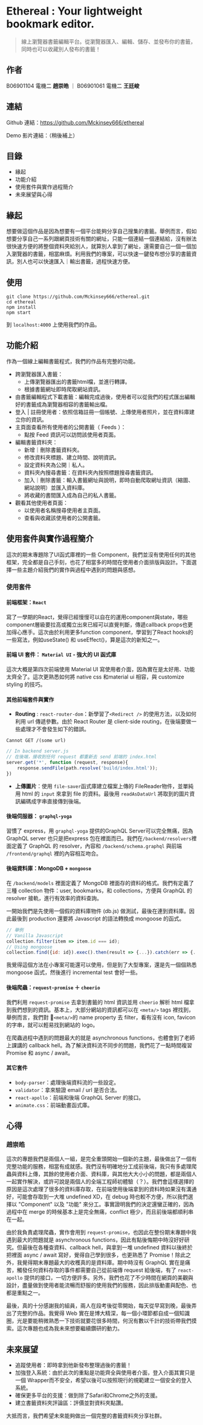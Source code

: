 # Ethereal : Your lightweight bookmark editor.
> 線上瀏覽器書籤編輯平台。從瀏覽器匯入、編輯、儲存、並發布你的書籤，同時也可以收藏別人發布的書籤！
## 作者
B06901104 電機二 **趙崇皓** ｜ B06901061 電機二 **王廷峻**

## 連結
Github 連結：https://github.com/Mckinsey666/ethereal
   
Demo 影片連結：（稍後補上）

## 目錄
- 緣起
- 功能介紹
- 使用套件與實作過程簡介
- 未來展望與心得

## 緣起
想要做這個作品是因為想要有一個平台能夠分享自己搜集的書籤。舉例而言，假如想要分享自己一系列跟網頁技術有關的網址，只能一個連結一個連結給，沒有辦法很快速方便的將整個資料夾給別人，就算別人拿到了網址，還需要自己一個一個加入瀏覽器的書籤，相當麻煩。利用我們的專案，可以快速一鍵發布想分享的書籤資訊，別人也可以快速匯入｜輸出書籤，過程快速方便。

## 使用

```
git clone https://github.com/Mckinsey666/ethereal.git
cd ethereal
npm install
npm start
```

到 `localhost:4000` 上使用我們的作品。

## 功能介紹
作為一個線上編輯書籤程式，我們的作品有完整的功能。

- 跨瀏覽器匯入書籤：
    - 上傳瀏覽器匯出的書籤html檔，並進行轉譯。
    - 根據書籤網址即時爬取網站資訊。
- 由書籤編輯程式下載書籤：編輯完成過後，使用者可以從我們的程式匯出編輯好的書籤成為瀏覽器相容的書籤輸出檔。
- 登入 | 註冊使用者：依照信箱註冊一個帳號、上傳使用者照片，並在資料庫建立你的資訊。
- 主頁面查看所有使用者的公開書籤（ Feeds ）：
    - 點按 Feed 資訊可以訪問該使用者頁面。
- 編輯書籤資料夾：
    - 新增｜刪除書籤資料夾。
    - 修改資料夾標題、建立時間、說明資訊。
    - 設定資料夾為公開｜私人。
    - 資料夾內搜尋書籤：在資料夾內按照標題搜尋書籤資訊。
    - 加入｜刪除書籤：輸入書籤網址與說明，即時自動爬取網址資訊（縮圖、網站說明）並匯入資料庫。
    - 將收藏的書間匯入成為自己的私人書籤。
- 觀看其他使用者頁面：
    - 以使用者名稱搜尋使用者主頁面。
    - 查看與收藏該使用者的公開書籤。

## 使用套件與實作過程簡介
這次的期末專題除了UI函式庫裡的一些 Component，我們並沒有使用任何的其他框架，完全都是自己手刻，也花了相當多的時間在使用者介面排版與設計。下面選擇一些主題介紹我們的實作與過程中遇到的問題與感想。
### 使用套件
#### 前端框架：`React`

寫了一學期的React，覺得已經慢慢可以自在的運用component與state，哪些component層級要拉高或獨立出來已經可以直覺判斷，傳遞callback props也更加得心應手。這次由於利用更多function component，學習到了React hooks的一些寫法，例如useState() 和 useEffect()，算是這次的新知之一。
#### 前端 UI 套件： `Material UI` - 強大的 UI 函式庫

這次大概是第四次前端使用 Material UI 寫使用者介面，因為實在是太好用、功能太齊全了。這次更熟悉如何將 native css 和material ui 相容，與 customize styling 的技巧。
#### 其他前端套件與實作
- **Routing** : `react-router-dom`：新學習了`<Redirect />` 的使用方法，以及如何利用 url 傳遞參數。由於 React Router 是 client-side routing，在後端要做一些處理才不會發生如下的錯誤。
```
Cannot GET /(some url)
```
```javascript 
// In backend server.js
// 在後端，接收到任何 request 都重新去 send 前端的 index.html
server.get('*', function (request, response){
    response.sendFile(path.resolve('build/index.html'));
})
```
- **上傳圖片**：使用 `file-saver`函式庫建立檔案上傳的 FileReader物件，並單純用 html 的 `input` 來拿到 file 的資料。最後用 `readAsDataUrl` 將取到的圖片資訊編碼成字串直接傳到後端。

#### 後端伺服器： `graphql-yoga`
習慣了 express，用 `graphql-yoga` 提供的GraphQL Server可以完全無痛，因為 GraphQL server 也只是把express 包在裡面而已。我們在`/backend/resolvers`裡面定義了 GraphQL 的  resolver，內容和 `/backend/schema.graphql` 與前端 `/frontend/graphql` 裡的內容相互吻合。

#### 後端資料庫：MongoDB + `mongoose`
在 `/backend/models` 裡面定義了 MongoDB 裡面存的資料的格式。我們有定義了三種 collection 物件：user, bookmarks，和 collections，方便與 GraphQL 的 resolver 接軌，進行有效率的資料查詢。

一開始我們是先使用一個假的資料庫物件 (db.js) 做測試，最後在連到資料庫。因此最後到 production 還要將 Javascript 的語法轉換成 mongoose 的函式。

```javascript
// 舉例
// Vanilla Javascript
collection.filter(item => item.id === id);
// Using mongoose
collection.find({id: id}).exec().then(result => {...}).catch(err => {...});

```
我覺得這個方法在小專案可能還可以使用，但是到了大型專案，還是先一個個熟悉 mongoose 函式，然後進行 incremental test 會好一些。

#### 後端**爬蟲**：`request-promise` ＋ `cheerio`
我們利用 `request-promise` 去拿到書籤的 html 資訊並用 `cheerio` 解析 html 檔拿到我們想到的資訊。基本上，大部分網站的資訊都可以在 `<meta/>` tags 裡找到，舉例而言，我們對 `<meta/>`的 name property 去 filter，看有沒有 icon, favicon 的字串，就可以輕易找到網站的 logo。
   
在爬蟲過程中遇到的問題最大的就是 asynchronous functions，也體會到了老師上課講的 callback hell。為了解決資料流不同步的問題，我們花了一點時間複習 Promise 和 async / await。

#### 其它套件
- `body-parser`：處理後端資料流的一些設定。
- `validator`：拿來驗證 email / url 是否合法。
- `react-apollo`：前端和後端 GraphQL Server 的接口。
- `animate.css`：前端動畫函式庫。

## 心得
### **趙崇皓**
這次的專題我們是兩個人一組，是完全重頭開始一個新的主題，最後做出了一個有完整功能的服務，相當有成就感。我們沒有明確地分工成前後端，我只有多處理爬蟲與資料上傳，其餘的使用者介面、資料庫，與其他大大小小的問題，都是兩個人一起實作解決，或許可說是兩個人的全端工程師初體驗（？）。我們會這樣選擇的原因是這次處理了很多的資料庫存取，在前端使用後端拿到的資料時如果沒有溝通好，可能會存取到一大堆 undefined XD，在 debug 時也較不方便，所以我們選擇以 "Component" 以及 "功能" 來分工。事實證明我們的決定還蠻正確的，因為過程中在 merge 的時候基本上是完全無痛，conflict 極少，而且前後端都順利串在一起。
   
由於我負責處理爬蟲，實作會用到 `request-promise`，也因此在整份期末專題中我遇到最大的問題就是 asynchronous functions，因此有點後悔期中時沒好好研究。但最後在各種查資料、callback hell，與拿到一堆 undefined 資料以後終於把裡面 async / await 寫好，覺得自己學到很多，也更熟悉了 Promise！除此之外，我覺得期末專題最大的收穫真的是資料庫。期中時沒有 GraphQL 實在是痛苦，觸發任何資料存取的事件都需要自己從前端傳 request 給後端，有了 `react-apollo` 提供的接口，一切方便許多。另外，我們也花了不少時間在網頁的美觀與設計，盡量做到使用者能流暢而舒服的使用我們的服務，因此排版動畫與配色、也都是重點之一。
   
最後，真的十分感謝我的組員，兩人在段考後從零開始，每天從早寫到晚，最後弄出了完整的作品。我覺得 Web 實在是博大精深，每一個小環節都自成一個知識圈，光是要能稍微熟悉一下技術就要花很多時間，何況有數以千計的技術帶我們摸索。這次專題也成為我未來想要繼續鑽研的動力。
  

## 未來展望
- 追蹤使用者：即時拿到他新發布整理過後的書籤！
- 加強登入系統：由於此次的重點是功能齊全與使用者介面，登入介面其實只是一個 Wrapper而不安全，希望以後可以按照現行的規範建立一個安全的登入系統。
- 確保更多平台的支援：做到除了Safari和Chrome之外的支援。
- 建立書籤資料夾評論區：評價並對資料夾點讚。

大抵而言，我們希望未來能夠做出一個完整的書籤資料夾分享社群。